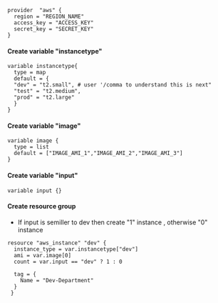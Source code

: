 ```
provider  "aws" {
  region = "REGION_NAME"
  access_key = "ACCESS_KEY"
  secret_key = "SECRET_KEY"
}
```
#### Create variable "instancetype"

```
variable instancetype{
  type = map
  default = {
  "dev" = "t2.small", # user '/comma to understand this is next"
  "test" = "t2.medium",
  "prod" = "t2.large"
  }
}
```
#### Create variable "image"
```
variable image {
  type = list
  default = ["IMAGE_AMI_1","IMAGE_AMI_2","IMAGE_AMI_3"]
}
```
#### Create variable "input"
```
variable input {}
```
#### Create resource group
- If input is semiller to dev then create "1" instance , otherwise "0" instance
```
resource "aws_instance" "dev" {
  instance_type = var.instancetype["dev"]
  ami = var.image[0]
  count = var.input == "dev" ? 1 : 0 
  
  tag = {
    Name = "Dev-Department"
  }
 }

